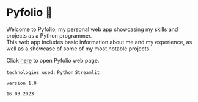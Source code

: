 # Pyfolio 🐍

Welcome to Pyfolio, my personal web app showcasing my skills and projects as a Python programmer.</br>
This web app includes basic information about me and my experience, as well as a showcase of some of my most notable projects.

Click [here](http://onet.pl) to open Pyfolio web page.

`technologies used:`
`Python`
`Streamlit`

`version 1.0`

`16.03.2023`